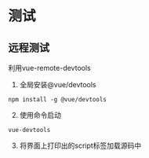 # 测试

## 远程测试
利用vue-remote-devtools

1. 全局安装@vue/devtools
```
npm install -g @vue/devtools
```

2. 使用命令启动
```
vue-devtools
```

3. 将界面上打印出的script标签加载源码中